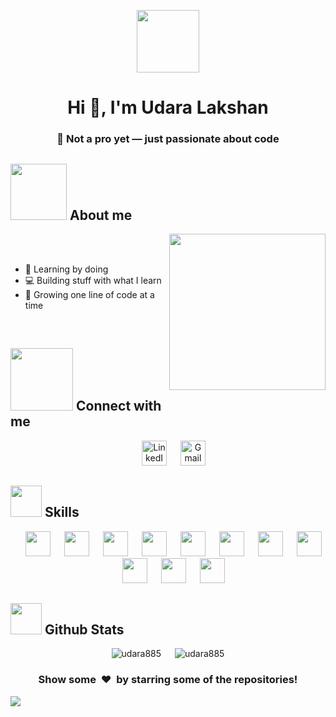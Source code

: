<p align = "center">
  <picture><img src = "https://github.com/7oSkaaa/7oSkaaa/blob/main/Images/about_me.gif?raw=true" width = 100px></picture>
</p>
<h1 align="center">Hi 👋, I'm Udara Lakshan</h1>
<h3 align="center">🚧 Not a pro yet — just passionate about code</h3>

## <picture><img src = "https://media.giphy.com/media/5eLDrEaRGHegx2FeF2/giphy.gif?cid=790b7611tx2imbo5g5d4augvu3n5uuh10a3o5nfogro94h5b&ep=v1_stickers_search&rid=giphy.gif&ct=s" width = 90px></picture> About me

<picture> <img align="right" src="https://github.com/7oSkaaa/7oSkaaa/blob/main/Images/Right_Side.gif?raw=true" width = 250px></picture>

<br><br>

- 🧠 Learning by doing
- 💻 Building stuff with what I learn
- 🚀 Growing one line of code at a time
<br>

## <picture> <img src="https://github.com/7oSkaaa/7oSkaaa/blob/main/Images/Connect-with-me.gif?raw=true" width="100px"> </picture> Connect with me
<p align="center">
	&emsp;
	<a href="https://www.linkedin.com/in/udara-lakshan/"><img src="https://github.com/udara885/udara885/assets/72975955/a9a44a32-fabc-4bc1-a545-8534bec8c073" alt="LinkedIn"  height="40" width="40"/></a>
	&emsp;
	<a href="mailto:ulakshan061@gmail.com"><img src="https://github.com/udara885/udara885/assets/72975955/4ba50735-1a08-475c-a6df-695d187c1425" alt="Gmail" height="40" width="40"/></a>
</p>

## <picture> <img src = "https://media.giphy.com/media/2DMN31jEeBLVJQGXz6/giphy.gif?cid=ecf05e470absg09qmsy2hu5t769eaj638x5kyfbs6l9378xx&ep=v1_stickers_search&rid=giphy.gif&ct=s" width = 50px></picture>  Skills

<p align="center"> 
&emsp;
 	<img src="https://github.com/udara885/udara885/assets/72975955/fbaad7ed-d4b1-4993-a3de-aa71f0178dbb" height="40" width="40">
  	&emsp;
 	<img src="https://github.com/udara885/udara885/assets/72975955/9b0122d0-f217-4965-ad80-986efe4aaf29" height="40" width="40">
  	&emsp;
	<img src="https://github.com/udara885/udara885/assets/72975955/4c1b0f90-0b53-45be-8efa-5ce0dbf8be0c" height="40" width="40">
	&emsp;
 	<img src="https://github.com/user-attachments/assets/8f8b39ab-8be2-4521-a2b0-244987f8e1f1" height="40" width="40">
	&emsp;
	<img src="https://github.com/user-attachments/assets/f6ffbaac-957e-4ddc-a19c-3d3d18ccef1d" height="40" width="40">
	&emsp;
	<img src="https://github.com/user-attachments/assets/fb7c9a5a-ede9-4619-9efd-8c42166d3b89" height="40" width="40">
	&emsp;
	<img src="https://github.com/udara885/udara885/assets/72975955/57148614-c2ea-40d5-a0d6-4d0236bd7823" height="40" width="40">
	&emsp;
	<img src="https://github.com/user-attachments/assets/92362295-a891-4770-a61d-5adb622e4f9e" height="40" width="40">
	&emsp;
 	<img src="https://github.com/udara885/udara885/assets/72975955/3710a12a-5308-4732-94a1-ba1af58f2429" height="40" width="40">
	&emsp;
 	<img src="https://github.com/udara885/udara885/assets/72975955/fabcc1b7-1564-4440-95a9-f2b7fdf4066e" height="40" width="40">
	&emsp;
	<img src="https://github.com/udara885/udara885/assets/72975955/cdc36263-89df-4fc7-9839-4f9a1e86e08c" height="40" width="40">
</p>

## <picture> <img src = "https://github.com/7oSkaaa/7oSkaaa/blob/main/Images/Statistics.gif?raw=true" width = 50px>  </picture> Github Stats

<p align="center">
	<img src="https://github-readme-stats.vercel.app/api?username=udara885&theme=react&show_icons=true&hide_border=true&count_private=false" alt="udara885" />
	&emsp;
	<img src="https://github-readme-stats.vercel.app/api/top-langs/?username=udara885&theme=react&hide_border=true&include_all_commits=false&count_private=false&layout=compact" alt="udara885" />
</p>

<div align="center">
<h3 align="center">Show some &nbsp;❤️&nbsp; by starring some of the repositories!</h3>
</div>

<img src="https://github.com/punitkmryh/punitkmryh/blob/master/wave.svg" />
